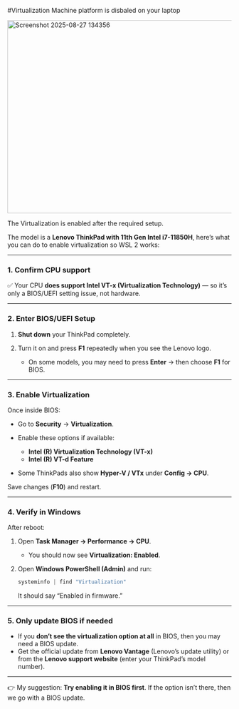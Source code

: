 #Virtualization Machine platform is disbaled on your laptop

<img width="772" height="433" alt="Screenshot 2025-08-27 134356" src="https://github.com/user-attachments/assets/9967d756-ad4f-4c68-b11d-6fed5786ef5f" />
 
  
  The Virtualization is enabled after the required setup.


The model is a **Lenovo ThinkPad with 11th Gen Intel i7-11850H**, here’s what you can do to enable virtualization so WSL 2 works:

---

### 1. Confirm CPU support

✅ Your CPU **does support Intel VT-x (Virtualization Technology)** — so it’s only a BIOS/UEFI setting issue, not hardware.

---

### 2. Enter BIOS/UEFI Setup

1. **Shut down** your ThinkPad completely.
2. Turn it on and press **F1** repeatedly when you see the Lenovo logo.

   * On some models, you may need to press **Enter** → then choose **F1** for BIOS.

---

### 3. Enable Virtualization

Once inside BIOS:

* Go to **Security** → **Virtualization**.
* Enable these options if available:

  * **Intel (R) Virtualization Technology (VT-x)**
  * **Intel (R) VT-d Feature**
* Some ThinkPads also show **Hyper-V / VTx** under **Config → CPU**.

Save changes (**F10**) and restart.

---

### 4. Verify in Windows

After reboot:

1. Open **Task Manager → Performance → CPU**.

   * You should now see **Virtualization: Enabled**.
2. Open **Windows PowerShell (Admin)** and run:

   ```powershell
   systeminfo | find "Virtualization"
   ```

   It should say “Enabled in firmware.”

---

### 5. Only update BIOS if needed

* If you **don’t see the virtualization option at all** in BIOS, then you may need a BIOS update.
* Get the official update from **Lenovo Vantage** (Lenovo’s update utility) or from the **Lenovo support website** (enter your ThinkPad’s model number).

---

👉 My suggestion: **Try enabling it in BIOS first**. If the option isn’t there, then we go with a BIOS update.




